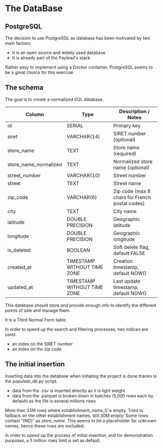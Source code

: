 # The DataBase
## PostgreSQL
The decision to use PostgreSQL as database has been motivated by two main factors:
- It is an open source and widely used database
- It is already part of the Paylead's stack

Rather easy to implement using a Docker container, PostgreSQL seems to be a great choice for this exercise.

## The schema 
The goal is to create a normalized SQL database.
  
| Column                  | Type                        | Description / Notes                            |
| ----------------------- | --------------------------- | ---------------------------------------------- |
| id                      | SERIAL                      | Primary key                                    |
| siret                   | VARCHAR(14)                 | SIRET number (optional)                        |
| store\_name             | TEXT                        | Store name (required)                          |
| store\_name\_normalized | TEXT                        | Normalized store name (optional)               |
| street\_number          | VARCHAR(10)                 | Street number                                  |
| street                  | TEXT                        | Street name                                    |
| zip\_code               | VARCHAR(6)                  | Zip code (max 6 chars for French postal codes) |
| city                    | TEXT                        | City name                                      |
| latitude                | DOUBLE PRECISION            | Geographic latitude                            |
| longitude               | DOUBLE PRECISION            | Geographic longitude                           |
| is\_deleted             | BOOLEAN                     | Soft delete flag, default FALSE                |
| created\_at             | TIMESTAMP WITHOUT TIME ZONE | Creation timestamp, default NOW()              |
| updated\_at             | TIMESTAMP WITHOUT TIME ZONE | Last update timestamp, default NOW()           |

This database should store and provide enough info to identify the different points of sale and manage them.

It is a Third Normal Form table. 

In order to speed up the search and filtering processes, two indices are used:
- an index on the SIRET number 
- an index on the zip code

## The initial insertion

Inserting data into the database when initiating the project is done thanks to the _populate\_db.py_ script.

- data from the .csv is inserted directly as it is light weight
- data from the .parquet is broken down in batches (5,000 rows each by default) as the file is several millions rows

More than 33M rows where _establishment\_name\_0_ is empty. Tried to fallback on the other establishment names, still 30M empty.
Some rows contain "[ND]" as _store\_name_. This seems to be a placeholder for unknown names, hence these rows are excluded.

In order to speed up the process of initial insertion, and for demonstration purposes, a 5 million rows limit is set as default. 

